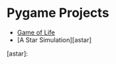 # Pygame Projects
 - [Game of Life][gameoflife]
 - [A Star Simulation][astar]
 
 [gameoflife]: https://github.com/joshiprashanthd/pygame-projects/blob/master/game_of_life.py
 [astar]: 
